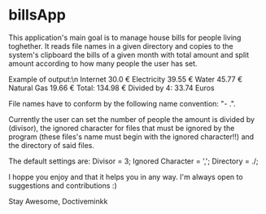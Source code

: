# billsApp

This application's main goal is to manage house bills for people living toghether.
It reads file names in a given directory and copies to the system's clipboard the bills of a given month with total amount and split amount according to how many people the user has set.

Example of output:\n
Internet 30.0 €
Electricity 39.55 €
Water 45.77 €
Natural Gas 19.66 €
Total: 134.98 €
Divided by 4: 33.74 Euros

File names have to conform by the following name convention: "<year>-<month> <name>.<amount>".

Currently the user can set the number of people the amount is divided by (divisor), the ignored character for files that must be ignored by the program (these files's name must begin with the ignored character!!) and the directory of said files.

The default settings are:
Divisor = 3;
Ignored Character = ',';
Directory = ./;

I hoppe you enjoy and that it helps you in any way. I'm always open to suggestions and contributions :)

Stay Awesome,
Doctiveminkk

